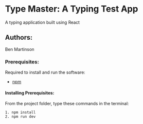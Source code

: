 # Type Master: A Typing Test App

A typing application built using React

## Authors:

Ben Martinson 

### Prerequisites:  

Required to install and run the software:

 * [npm](https://www.npmjs.com/get-npm)


#### Installing Prerequisites:  

From the project folder, type these commands in the terminal:
```
1. npm install
2. npm run dev
```

